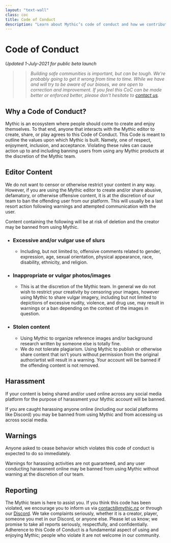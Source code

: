 ```yaml
---
layout: "text-wall"
class: coc
title: Code of Conduct
description: "Learn about Mythic’s code of conduct and how we contribute to building safer communities."
---
```


# Code of Conduct

_Updated 1-July-2021 for public beta launch_

> > _Building safe communities is important, but can be tough. We're probably going to get it wrong from time to time. While we have and will try to be aware of our biases, we are open to correction and improvement. If you feel this CoC can be made better or enforced better, please don't hesitate to [contact us](mailto:contact@mythic.co.nz)._

## Why a Code of Conduct?

Mythic is an ecosystem where people should come to create and enjoy themselves. To that end, anyone that interacts with the Mythic editor to create, share, or play agrees to this Code of Conduct. This Code is meant to outline the values upon which Mythic is built. Namely, one of respect, enjoyment, inclusion, and acceptance. Violating these rules can cause action up to and including banning users from using any Mythic products at the discretion of the Mythic team.

## Editor Content

We do not want to censor or otherwise restrict your content in any way. However, if you are using the Mythic editor to create and/or share abusive, defamatory, or otherwise offensive content, it is at the discretion of our team to ban the offending user from our platform. This will usually be a last resort action following warnings and attempted communication with the user.

Content containing the following will be at risk of deletion and the creator may be banned from using Mythic.

- ### Excessive and/or vulgar use of slurs
  - Including, but not limited to, offensive comments related to gender, expression, age, sexual orientation, physical appearance, race, disability, ethnicity, and religion.
- ### Inappropriate or vulgar photos/images
  - This is at the discretion of the Mythic team. In general we do not wish to restrict your creativity by censoring your images, however using Mythic to share vulgar imagery, including but not limited to depictions of excessive nudity, violence, and drug use, may result in warnings or a ban depending on the context of the images in question.
- ### Stolen content
  - Using Mythic to organize reference images and/or background research written by someone else is totally fine.
  - We do not tolerate plagiarism. Using Mythic to publish or otherwise share content that isn’t yours without permission from the original author/artist will result in a warning. Your account will be banned if the offending content is not removed.

## Harassment

If your content is being shared and/or used online across any social media platform for the purpose of harassment your Mythic account will be banned.

If you are caught harassing anyone online (including our social platforms like Discord) you may be banned from using Mythic and from accessing us across social media.

## Warnings

Anyone asked to cease behavior which violates this code of conduct is expected to do so immediately.

Warnings for harassing activities are not guaranteed, and any user conducting harassment online may be banned from using Mythic without warning at the discretion of our team.

## Reporting

The Mythic team is here to assist you. If you think this code has been violated, we encourage you to inform us via [contact@mythic.nz](mailto:contact@mythic.nz) or through our [Discord](https://discord.gg/AxKF3EahCH "Mythic's Discord server"). We take complaints seriously, whether it is a creator, player, someone you met in our Discord, or anyone else. Please let us know; we promise to take all reports seriously, respectfully, and confidentially. Adherence to this Code of Conduct is a fundamental aspect of using and enjoying Mythic; people who violate it are not welcome in our community.
